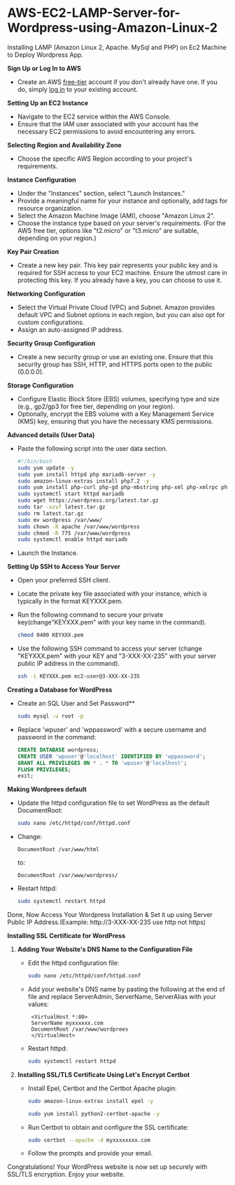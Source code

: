 # AWS-EC2-LAMP-Server-for-Wordpress-using-Amazon-Linux-2
Installing LAMP (Amazon Linux 2, Apache. MySql and PHP) on Ec2 Machine to Deploy Wordpress App.

**Sign Up or Log In to AWS**

   - Create an AWS <a href="https://aws.amazon.com/">free-tier</a> account if you don't already have one. If you do, simply <a href="https://aws.amazon.com">log in</a> to your existing account.

**Setting Up an EC2 Instance**

   - Navigate to the EC2 service within the AWS Console.
   - Ensure that the IAM user associated with your account has the necessary EC2 permissions to avoid encountering any errors.

**Selecting Region and Availability Zone**

   - Choose the specific AWS Region according to your project's requirements.

**Instance Configuration**

   - Under the "Instances" section, select "Launch Instances."
   - Provide a meaningful name for your instance and optionally, add tags for resource organization.
   - Select the Amazon Machine Image (AMI), choose "Amazon Linux 2".
   - Choose the instance type based on your server's requirements. (For the AWS free tier, options like "t2.micro" or "t3.micro" are suitable, depending on your region.)

**Key Pair Creation**

   - Create a new key pair. This key pair represents your public key and is required for SSH access to your EC2 machine. Ensure the utmost care in protecting this key. If you already have a key, you can choose to use it.

**Networking Configuration**

   - Select the Virtual Private Cloud (VPC) and Subnet. Amazon provides default VPC and Subnet options in each region, but you can also opt for custom configurations.
   - Assign an auto-assigned IP address.

**Security Group Configuration**

   - Create a new security group or use an existing one. Ensure that this security group has SSH, HTTP, and HTTPS ports open to the public (0.0.0.0).

**Storage Configuration**

   - Configure Elastic Block Store (EBS) volumes, specifying type and size (e.g., gp2/gp3 for free tier, depending on your region).
   - Optionally, encrypt the EBS volume with a Key Management Service (KMS) key, ensuring that you have the necessary KMS permissions.

**Advanced details (User Data)** 

- Paste the following script into the user data section.
    
    ```bash
    #!/bin/bash
    sudo yum update -y
    sudo yum install httpd php mariadb-server -y
    sudo amazon-linux-extras install php7.2 -y
    sudo yum install php-curl php-gd php-mbstring php-xml php-xmlrpc php-soap php-intl php-zip -y
    sudo systemctl start httpd mariadb
    sudo wget https://wordpress.org/latest.tar.gz
    sudo tar -xzvf latest.tar.gz
    sudo rm latest.tar.gz
    sudo mv wordpress /var/www/
    sudo chown -R apache /var/www/wordpress
    sudo chmod -R 775 /var/www/wordpress
    sudo systemctl enable httpd mariadb
    ```
- Launch the Instance.

**Setting Up SSH to Access Your Server**

   - Open your preferred SSH client.

   - Locate the private key file associated with your instance, which is typically in the format KEYXXX.pem.

   - Run the following command to secure your private key(change"KEYXXX.pem" with your key name in the command).

     ```bash
     chmod 0400 KEYXXX.pem
     ```
   - Use the following SSH command to access your server (change "KEYXXX.pem" with your KEY and "3-XXX-XX-235" with your server public IP address in the command).

     ```bash
     ssh -i KEYXXX.pem ec2-user@3-XXX-XX-235
     ```

**Creating a Database for WordPress**

   - Create an SQL User and Set Password**

     ```bash
     sudo mysql -u root -p
     ```

   - Replace 'wpuser' and 'wppassword' with a secure username and password in the command:

     ```sql
     CREATE DATABASE wordpress;
     CREATE USER 'wpuser'@'localhost' IDENTIFIED BY 'wppassword';
     GRANT ALL PRIVILEGES ON * . * TO 'wpuser'@'localhost';
     FLUSH PRIVILEGES;
     exit;
     ```

**Making Wordprees default**

   - Update the httpd configuration file to set WordPress as the default DocumentRoot:

     ```bash
     sudo nano /etc/httpd/conf/httpd.conf
     ```

   - Change:

     ```
     DocumentRoot /var/www/html
     ```

     to:

     ```
     DocumentRoot /var/www/wordpress/
     ```

   - Restart httpd:

     ```bash
     sudo systemctl restart httpd
     ```

Done, Now Access Your Wordpress Installation & Set it up using Server Public IP Address.(Example: http://3-XXX-XX-235 use http not https)

**Installing SSL Certificate for WordPress**

1. **Adding Your Website's DNS Name to the Configuration File**

   - Edit the httpd configuration file:

     ```bash
     sudo nano /etc/httpd/conf/httpd.conf
     ```

   - Add your website's DNS name by pasting the following at the end of file and replace ServerAdmin, ServerName, ServerAlias with your values:

     ```
      <VirtualHost *:80>
      ServerName myxxxxxx.com
      DocumentRoot /var/www/wordprees
      </VirtualHost>
     ```
   - Restart httpd:

     ```bash
     sudo systemctl restart httpd
     ```
2. **Installing SSL/TLS Certificate Using Let's Encrypt Certbot**

   - Install Epel, Certbot and the Certbot Apache plugin:

     ```bash
     sudo amazon-linux-extras install epel -y
     ```
     ```bash
     sudo yum install python2-certbot-apache -y
     ```
       
   - Run Certbot to obtain and configure the SSL certificate:

     ```bash
     sudo certbot --apache -d myxxxxxxxx.com
     ```

   - Follow the prompts and provide your email.

Congratulations! Your WordPress website is now set up securely with SSL/TLS encryption. Enjoy your website.
